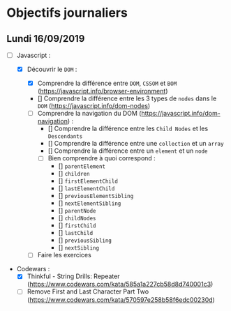 # Objectifs journaliers

## Lundi 16/09/2019

- [ ] Javascript :

  - [x] Découvrir le `DOM` :

    - [x] Comprendre la différence entre `DOM`, `CSSOM` et `BOM` (https://javascript.info/browser-environment)

    - [] Comprendre la différence entre les 3 types de `nodes` dans le `DOM` (https://javascript.info/dom-nodes)

    - [ ] Comprendre la navigation du DOM (https://javascript.info/dom-navigation) :
      - [] Comprendre la différence entre les `Child Nodes` et les `Descendants`
      - [] Comprendre la différence entre une `collection` et un `array`
      - [] Comprendre la différence entre un `element` et un `node`
      - [ ] Bien comprendre à quoi correspond :
        - [] `parentElement`
        - [] `children`
        - [] `firstElementChild`
        - [] `lastElementChild`
        - [] `previousElementSibling`
        - [] `nextElementSibling`
        - [] `parentNode`
        - [] `childNodes`
        - [] `firstChild`
        - [] `lastChild`
        - [] `previousSibling`
        - [] `nextSibling`
    - [ ] Faire les exercices

* Codewars :
  - [x] Thinkful - String Drills: Repeater (https://www.codewars.com/kata/585a1a227cb58d8d740001c3)
  - [ ] Remove First and Last Character Part Two (https://www.codewars.com/kata/570597e258b58f6edc00230d)
